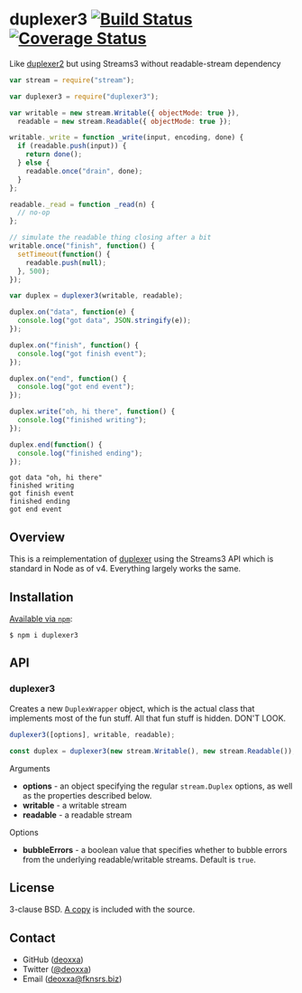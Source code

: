 # duplexer3 [![Build Status](https://travis-ci.org/floatdrop/duplexer3.svg?branch=master)](https://travis-ci.org/floatdrop/duplexer3) [![Coverage Status](https://coveralls.io/repos/floatdrop/duplexer3/badge.svg?branch=master&service=github)](https://coveralls.io/github/floatdrop/duplexer3?branch=master)

Like [duplexer2](https://github.com/deoxxa/duplexer2) but using Streams3 without readable-stream dependency

```javascript
var stream = require("stream");

var duplexer3 = require("duplexer3");

var writable = new stream.Writable({ objectMode: true }),
  readable = new stream.Readable({ objectMode: true });

writable._write = function _write(input, encoding, done) {
  if (readable.push(input)) {
    return done();
  } else {
    readable.once("drain", done);
  }
};

readable._read = function _read(n) {
  // no-op
};

// simulate the readable thing closing after a bit
writable.once("finish", function() {
  setTimeout(function() {
    readable.push(null);
  }, 500);
});

var duplex = duplexer3(writable, readable);

duplex.on("data", function(e) {
  console.log("got data", JSON.stringify(e));
});

duplex.on("finish", function() {
  console.log("got finish event");
});

duplex.on("end", function() {
  console.log("got end event");
});

duplex.write("oh, hi there", function() {
  console.log("finished writing");
});

duplex.end(function() {
  console.log("finished ending");
});
```

```
got data "oh, hi there"
finished writing
got finish event
finished ending
got end event
```

## Overview

This is a reimplementation of [duplexer](https://www.npmjs.com/package/duplexer) using the
Streams3 API which is standard in Node as of v4. Everything largely
works the same.

## Installation

[Available via `npm`](https://docs.npmjs.com/cli/install):

```
$ npm i duplexer3
```

## API

### duplexer3

Creates a new `DuplexWrapper` object, which is the actual class that implements
most of the fun stuff. All that fun stuff is hidden. DON'T LOOK.

```javascript
duplexer3([options], writable, readable);
```

```javascript
const duplex = duplexer3(new stream.Writable(), new stream.Readable());
```

Arguments

- **options** - an object specifying the regular `stream.Duplex` options, as
  well as the properties described below.
- **writable** - a writable stream
- **readable** - a readable stream

Options

- **bubbleErrors** - a boolean value that specifies whether to bubble errors
  from the underlying readable/writable streams. Default is `true`.

## License

3-clause BSD. [A copy](./LICENSE) is included with the source.

## Contact

- GitHub ([deoxxa](http://github.com/deoxxa))
- Twitter ([@deoxxa](http://twitter.com/deoxxa))
- Email ([deoxxa@fknsrs.biz](mailto:deoxxa@fknsrs.biz))
